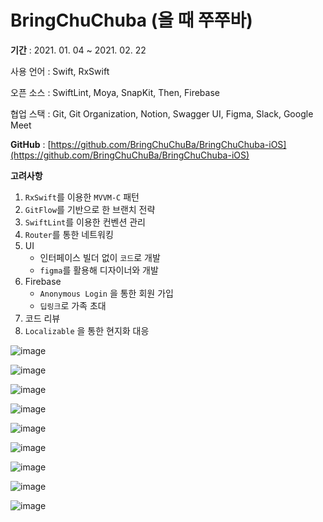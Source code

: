 # BringChuChuba (올 때 쭈쭈바)

**기간** : 2021. 01. 04 ~ 2021. 02. 22

사용 언어 : Swift, RxSwift

오픈 소스 : SwiftLint, Moya, SnapKit, Then, Firebase

협업 스택 : Git, Git Organization, Notion, Swagger UI, Figma, Slack, Google Meet

**GitHub** : [https://github.com/BringChuChuBa/BringChuChuba-iOS](https://github.com/BringChuChuBa/BringChuChuba-iOS)

**고려사항**

1. `RxSwift`를 이용한 `MVVM-C` 패턴
2. `GitFlow`를 기반으로 한 브랜치 전략
3. `SwiftLint`를 이용한 컨벤션 관리
4. `Router`를 통한 네트워킹
5. UI
    - 인터페이스 빌더 없이 `코드`로 개발
    - `figma`를 활용해 디자이너와 개발
6. Firebase
    - `Anonymous Login` 을 통한 회원 가입
    - `딥링크`로 가족 초대
7. 코드 리뷰
8. `Localizable` 을 통한 현지화 대응

![image](https://user-images.githubusercontent.com/57659933/111854779-748c0380-8964-11eb-9c8e-09d97b8dc767.png)

![image](https://user-images.githubusercontent.com/57659933/111854794-88376a00-8964-11eb-9c58-6021fe78b70f.png)

![image](https://user-images.githubusercontent.com/57659933/111854797-8f5e7800-8964-11eb-9173-548890880213.png)

![image](https://user-images.githubusercontent.com/57659933/111854800-95545900-8964-11eb-87de-9117c5e209d5.png)

![image](https://user-images.githubusercontent.com/57659933/111854810-9b4a3a00-8964-11eb-8aee-19bf08dc842b.png)

![image](https://user-images.githubusercontent.com/57659933/111854815-a00eee00-8964-11eb-95d2-dfdf7125fe3f.png)

![image](https://user-images.githubusercontent.com/57659933/111854816-a4d3a200-8964-11eb-98f8-e11f02f82b81.png)

![image](https://user-images.githubusercontent.com/57659933/111854822-a9985600-8964-11eb-83dc-0e4ee3803413.png)

![image](https://user-images.githubusercontent.com/57659933/111854826-b026cd80-8964-11eb-83d4-5aac5114e285.png)
